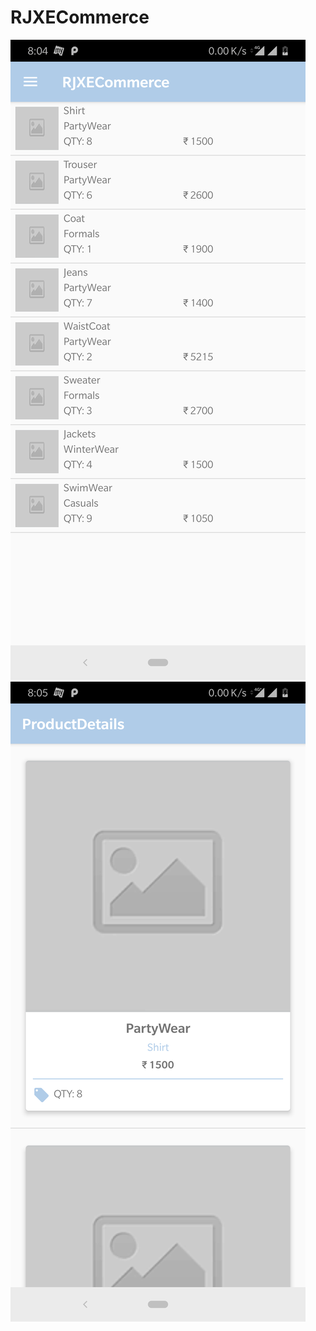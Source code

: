 # RJXECommerce
![Alt text](https://github.com/rajextreme9476/RJXECommerce/blob/master/productlist.png "Product List")
![Alt text](https://github.com/rajextreme9476/RJXECommerce/blob/master/prodcutdetails.png "Product Details")
  
